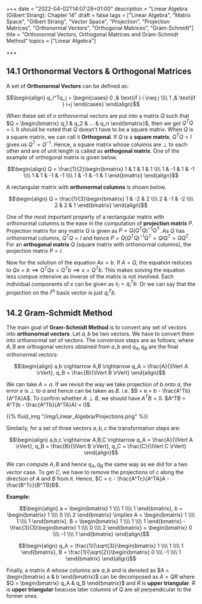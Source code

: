 +++
date = "2022-04-02T14:07:28+01:00"
description = "Linear Algebra (Gilbert Strang): Chapter 14"
draft = false
tags = ["Linear Algebra", "Matrix Space", "Gilbert Strang",
"Vector Space", "Projection", "Projection Matrices", "Orthonormal Vectors", "Orthogonal Matrices", "Gram-Schmidt"]
title = "Orthonormal Vectors, Orthogonal Matrices and Gram-Schmidt Method"
topics = ["Linear Algebra"]

+++

## 14.1 Orthonormal Vectors & Orthogonal Matrices

A set of <b>Orthonormal Vectors</b> can be defined as:

$$\begin{align}
q_i^Tq_j = 
\begin{cases}
    0 ,& \text{if } i \neq j \\\\
    1 ,& \text{if } i=j
\end{cases}
\end{align}$$

When these set of $n$ orthonormal vectors are put into a matrix $Q$ such that $Q = \begin{bmatrix}
    q_1 & q_2 & ... & q_n
\end{bmatrix}$, then we get $Q^TQ = I$. It should be noted that $Q$ doesn't have to be a square matrix. When $Q$ is a square matrix, we can call it <b>Orthogonal</b>. If $Q$ is a <b>square matrix</b>, $Q^TQ=I$ gives us $Q^T=Q^{-1}$. Hence, a square matrix whose columns are $\perp$ to each other and are of unit length is called as <b>orthogonal matrix</b>. One of the example of orthogonal matrix is given below.

$$\begin{align}
Q = \frac{1}{2}\begin{bmatrix}
    1 & 1 & 1 & 1 \\\\
    1 & -1 & 1 & -1 \\\\
    1 & 1 & -1 & -1 \\\\
    1 & -1 & -1 & 1
\end{bmatrix}
\end{align}$$

A rectangular matrix with <b>orthonormal columns</b> is shown below.

$$\begin{align}
Q = \frac{1}{3}\begin{bmatrix}
    1 & -2 & 2 \\\\
    2 & -1 & -2 \\\\
    2 & 2 & 1
\end{bmatrix}
\end{align}$$

One of the most important property of a rectangular matrix with orthonormal columns is the ease in the computation of <b>projection matrix</b> $P$. Projection matrix for any matrix $Q$ is given as $P=Q(Q^TQ)^{-1}Q^T$. As $Q$ has orthonormal columns, $Q^TQ = I$ and hence $P=Q(Q^TQ)^{-1}Q^T = QIQ^T = QQ^T$. For an <b>orthogonal matrix</b> $Q$ (square matrix with orthonormal columns), the projection matrix $P=I$.

Now for the solution of the equation $Ax=b$. If $A=Q$, the equation reduces to $Qx=b \implies Q^TQx=Q^Tb \implies x=Q^Tb$. This makes solving the equation less compue intensive as inverse of the matrix is not involved. Each individual components of $x$ can be given as $x_i = q_i^Tb$. Or we can say that the projection on the $i^{th}$ basis vector is just $q_i^Tb$.

## 14.2 Gram-Schmidt Method

The main goal of <b>Gram-Schmidt Method</b> is to convert any set of vectors into <b>orthonormal vectors</b>. Let $a,b$ be two vectors. We have to convert them into orthonormal set of vectors. The conversion steps are as follows, where $A,B$ are orthogonal vectors obtained from $a,b$ and $q_A,q_B$ are the final orthonormal vectors:

$$\begin{align}
a,b \rightarrow A,B \rightarrow q_A = \frac{A}{\lVert A \rVert}, q_B = \frac{B}{\lVert B \rVert}
\end{align}$$

We can take $A=a$. If we revisit the way we take projection of $b$ onto $a$, the error $e$ is $\perp$ to $a$ and hence can be taken as $B$. i.e. $B = e = b - \frac{A^Tb}{A^TA}A$. To confirm whether $A \perp B$, we should have $A^TB=0$. $A^TB = A^T(b - \frac{A^Tb}{A^TA}A) = 0$.

{{% fluid_img "/img/Linear_Algebra/Projections.png" %}}

Similarly, for a set of three vectors $a,b,c$ the transformation steps are:

$$\begin{align}
a,b,c \rightarrow A,B,C \rightarrow q_A = \frac{A}{\lVert A \rVert}, q_B = \frac{B}{\lVert B \rVert}, q_C = \frac{C}{\lVert C \rVert}
\end{align}$$

We can compute $A,B$ and hence $q_A,q_B$ the same way as we did for a two vector case. To get $C$, we have to remove the projections of $c$ along the direction of $A$ and $B$ from it. Hence, $C = c - \frac{A^Tc}{A^TA}A - \frac{B^Tc}{B^TB}B$.

<b>Example:</b>

$$\begin{align}
a = \begin{bmatrix}
    1 \\\\
    1 \\\\
    1
\end{bmatrix}, b = \begin{bmatrix}
    1 \\\\
    0 \\\\
    2
\end{bmatrix} \implies
A = \begin{bmatrix}
    1 \\\\
    1 \\\\
    1
\end{bmatrix}, B = \begin{bmatrix}
    1 \\\\
    1 \\\\
    1
\end{bmatrix} - \frac{3}{3}\begin{bmatrix}
    1 \\\\
    0 \\\\
    2
\end{bmatrix} =
\begin{bmatrix}
    0 \\\\
    -1 \\\\
    1
\end{bmatrix}
\end{align}$$

$$\begin{align}
q_A = \frac{1}{\sqrt{3}}\begin{bmatrix}
    1 \\\\
    1 \\\\
    1
\end{bmatrix}, B =
\frac{1}{\sqrt{2}}\begin{bmatrix}
    0 \\\\
    -1 \\\\
    1
\end{bmatrix}
\end{align}$$

Finally, a matrix $A$ whose columns are $a,b$ and is denoted as $A = \begin{bmatrix}
    a & b \end{bmatrix}$ can be decomposed as $A=QR$ where $Q = \begin{bmatrix}
    q_A & q_B \end{bmatrix}$ and $R$ is <b>upper triangular</b>. $R$ is <b>upper triangular</b> beacuse later columns of $Q$ are all perpendicular to the former ones. 
